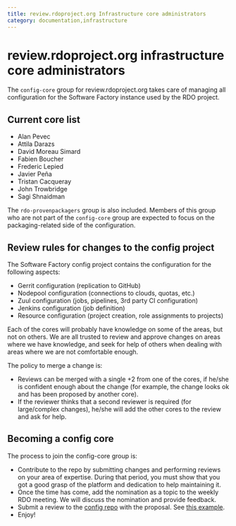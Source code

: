 ```yaml
---
title: review.rdoproject.org Infrastructure core administrators
category: documentation,infrastructure
---
```


# review.rdoproject.org infrastructure core administrators

The `config-core` group for review.rdoproject.org takes care of managing all configuration for the Software Factory instance used by the RDO project.

## Current core list

* Alan Pevec
* Attila Darazs
* David Moreau Simard
* Fabien Boucher
* Frederic Lepied
* Javier Peña
* Tristan Cacqueray
* John Trowbridge
* Sagi Shnaidman

The `rdo-provenpackagers` group is also included. Members of this group who are not part of the `config-core` group are expected to focus on the packaging-related side of the configuration.

## Review rules for changes to the config project

The Software Factory config project contains the configuration for the following aspects:

* Gerrit configuration (replication to GitHub)
* Nodepool configuration (connections to clouds, quotas, etc.)
* Zuul configuration (jobs, pipelines, 3rd party CI configuration)
* Jenkins configuration (job definition)
* Resource configuration (project creation, role assignments to projects)

Each of the cores will probably have knowledge on some of the areas, but not on others. We are all trusted to review and approve changes on areas where we have knowledge, and seek for help of others when dealing with areas where we are not comfortable enough.

The policy to merge a change is:

* Reviews can be merged with a single +2 from one of the cores, if he/she is confident enough about the change (for example, the change looks ok and has been proposed by another core).
* If the reviewer thinks that a second reviewer is required (for large/complex changes), he/she will add the other cores to the review and ask for help.

## Becoming a config core

The process to join the config-core group is:

* Contribute to the repo by submitting changes and performing reviews on your area of expertise. During that period, you must show that you got a good grasp of the platform and dedication to help maintaining it.
* Once the time has come, add the nomination as a topic to the weekly RDO meeting. We will discuss the nomination and provide feedback.
* Submit a review to the [config repo](https://github.com/rdo-infra/review.rdoproject.org-config/blob/master/resources/config.yaml#L3) with the proposal. See [this example](https://review.rdoproject.org/r/10008).
* Enjoy!


